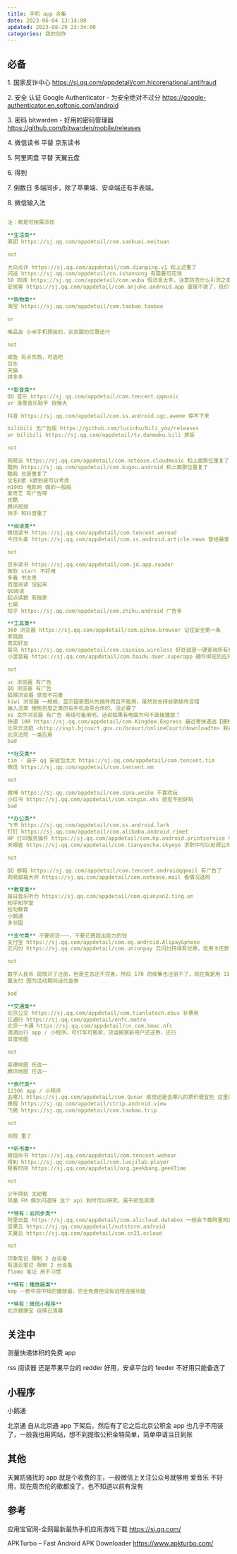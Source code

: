 ```yaml
---
title: 手机 app 合集
date: 2023-06-04 13:14:00
updated: 2023-08-29 23:34:00
categories: 我的创作
---
```


## 必备

1\. 国家反诈中心 <https://sj.qq.com/appdetail/com.hicorenational.antifraud>

2\. 安全 认证 Google Authenticator - 为安全绝对不过分
<https://google-authenticator.en.softonic.com/android>

3\. 密码 bitwarden - 好用的密码管理器  
<https://github.com/bitwarden/mobile/releases>

4\. 微信读书
平替 京东读书

5\. 阿里网盘
平替 天翼云盘

6\. 得到

7\. 倒数日
多端同步，除了苹果端、安卓端还有手表端。

8\. 微信输入法

```yml

注：都是可按需添加

**生活类**
美团 https://sj.qq.com/appdetail/com.sankuai.meituan

not

大众点评 https://sj.qq.com/appdetail/com.dianping.v1 和上述重了
闪送 https://sj.qq.com/appdetail/cn.ishansong 有需要可花钱
58 同城 https://sj.qq.com/appdetail/com.wuba 假消息太多，注意防范什么引流之类，但也有真实的
安居客 https://sj.qq.com/appdetail/com.anjuke.android.app 直接不装了，低价诱导消费者租房买房

**购物类**
淘宝 https://sj.qq.com/appdetail/com.taobao.taobao

or

唯品会 小米手机预装的，买衣服的优惠还行

not

咸鱼 有点东西，可选吧
京东
天猫
拼多多

**影音类**
QQ 音乐 https://sj.qq.com/appdetail/com.tencent.qqmusic
or 洛雪音乐助手 很强大

抖音 https://sj.qq.com/appdetail/com.ss.android.ugc.aweme 停不下来

bilibili 无广告版 https://github.com/lucinhu/bili_you/releases
or bilibili https://sj.qq.com/appdetail/tv.danmaku.bili 原版

not

网易云 https://sj.qq.com/appdetail/com.netease.cloudmusic 和上面那位重复了且歌没这么多，且体验稍微差点
酷狗 https://sj.qq.com/appdetail/com.kugou.android 和上面那位重复了
酷我 也是重复了
全名K歌 k歌到是可以考虑
m1905 电影网 做的一般般
爱奇艺 有广告呀
优酷
腾讯视频
快手 和抖音重了

**阅读类**
微信读书 https://sj.qq.com/appdetail/com.tencent.weread
今日头条 https://sj.qq.com/appdetail/com.ss.android.article.news 曾经最爱，但是广告劝退了我，iPhone 付费版的倒是可以考虑。我一般很少关注外界，这得改呀，央视 315 这种节目就很好

not

京东读书 https://sj.qq.com/appdetail/com.jd.app.reader
微软 start 不好用
多看 书太贵
百度阅读 没起来
QQ阅读
起点读数 有独家
七猫
知乎 https://sj.qq.com/appdetail/com.zhihu.android 广告多

**工具类**
360 浏览器 https://sj.qq.com/appdetail/com.qihoo.browser 记住安全第一条
李跳跳
真实好友
菜鸟 https://sj.qq.com/appdetail/com.cainiao.wireless 好处就是一键查询所有快递
小度音箱 https://sj.qq.com/appdetail/com.baidu.duer.superapp 硬件绑定的应用，不得不用

not

uc 浏览器 有广告
QQ 浏览器 有广告
狐猴浏览器 感觉不完善
kiwi 浏览器 一般般，显示国家图片的插件而且不能用，虽然说支持谷歌插件没错
输入法类 搜狗百度之类的有手机自带合作的，没必要了
es 文件浏览器 有广告 离线可备用吧，话说如果有电脑为何不直接播放？
快递 100 https://sj.qq.com/appdetail/com.Kingdee.Express 最近寄快递选【德邦】确实便宜写，不过体积和重量两者对方是按大的来，情有可原吧。第一次用快递 100 我领了一个 5 月的优惠券，赶紧还行，一般足够用
北京云法庭 <http://sspt.bjcourt.gov.cn/bcourt/onlineCourt/downloadYm> 我在某些情况下会用到 法 yuan 就是垃圾，法 guan 也是，拖了好长时间，卸载了吧，我没证据，我理亏，我 100 万没了，以后一定要多读书
北京法院 一类应用
bad

**社交类**
tim - 由于 qq 安装包太大 https://sj.qq.com/appdetail/com.tencent.tim
微信 https://sj.qq.com/appdetail/com.tencent.mm

not

微博 https://sj.qq.com/appdetail/com.sina.weibo 不喜欢玩
小红书 https://sj.qq.com/appdetail/com.xingin.xhs 感觉不到好玩
bad

**办公类**
飞书 https://sj.qq.com/appdetail/com.ss.android.lark
钉钉 https://sj.qq.com/appdetail/com.alibaba.android.rimet
HP 打印服务插件 https://sj.qq.com/appdetail/com.hp.android.printservice 毕竟市场占用率高且方便
天眼查 https://sj.qq.com/appdetail/com.tianyancha.skyeye 求职中可以反调公司，也适用于查询被服务公司，无良北京树妖国际无所遁形

not

QQ 邮箱 https://sj.qq.com/appdetail/com.tencent.androidqqmail 有广告了
网易邮箱大师 https://sj.qq.com/appdetail/com.netease.mail 看情况选购

**教育类**
每日音乐听力 https://sj.qq.com/appdetail/com.qianyan2.ting.en
知乎知学堂
拉勾教育
小鹅通
多邻国

**支付类** 不要网贷~~~，不要花费超出能力的钱
支付宝 https://sj.qq.com/appdetail/com.eg.android.AlipayGphone
云闪付 https://sj.qq.com/appdetail/com.unionpay 云闪付持续有优惠，信用卡还款免手续费

not

数字人民币 现放开了注册，但是生态还不完善，然后 170 的收集也注册不了，现在我是用 153 的号码进行注册的。
翼支付 因为活动期间送代金券

bad

**交通类**
北京公交 https://sj.qq.com/appdetail/com.tianlutech.ebus 补票用
亿通行 https://sj.qq.com/appdetail/enfc.metro
北京一卡通 https://sj.qq.com/appdetail/cn.com.bmac.nfc
滴滴出行 app / 小程序。可打车可搬家，货运搬家新用户还送券，还行
百度地图

not

高德地图 任选一
腾讯地图 任选一

**旅行类**
12306 app / 小程序
去哪儿 https://sj.qq.com/appdetail/com.Qunar 感觉还是去哪儿的票价便宜些 这里由于我没仔细阅读，导致取消订单后重下单付款了 120，长沙金井的老板真黑，我应该提前和他说我第二天早起会退房的，但我的主要损失还是被商诈和被电诈
携程 https://sj.qq.com/appdetail/ctrip.android.view
飞猪 https://sj.qq.com/appdetail/com.taobao.trip

not

同程 重了

**听书类**
微信听书 https://sj.qq.com/appdetail/com.tencent.wehear
得到 https://sj.qq.com/appdetail/com.luojilab.player
极客时间 https://sj.qq.com/appdetail/org.geekbang.geekTime

not

少年得到 太幼稚
凤凰 FM 偶尔闪退呀 这个 api 到时可以研究，属于抓包资源

**特有：云同步类** 
阿里云盘 https://sj.qq.com/appdetail/com.alicloud.databox 一般会下载阿里网盘用于看视频
坚果云 https://sj.qq.com/appdetail/nutstore.android
天翼云 https://sj.qq.com/appdetail/com.cn21.ecloud

not

印象笔记 限制 2 台设备
有道云笔记 限制 2 台设备
flomo 笔记 用不习惯

**特有：播放器类**
kmp 一款中规中矩的播放器，完全免费但没有远程连接功能

**特有：微信小程序**
北京健康宝 疫情已落幕
```

## 关注中

测量快递体积的免费 app

rss 阅读器
还是苹果平台的 redder 好用，安卓平台的 feeder 不好用只能备选了

## 小程序

小鹅通

北京通 自从北京通 app 下架后，然后有了它之后北京公积金 app 也几乎不用装了，一般我也用网站，想不到提取公积金特简单，简单申请当日到账

## 其他

天翼防骚扰的 app 就是个收费的主，一般微信上关注公众号就够用
爱音乐 不好用，现在周杰伦的歌都没了，也不知道以前有没有

## 参考

应用宝官网-全网最新最热手机应用游戏下载
<https://sj.qq.com/>

APKTurbo – Fast Android APK Downloader
<https://www.apkturbo.com/>
